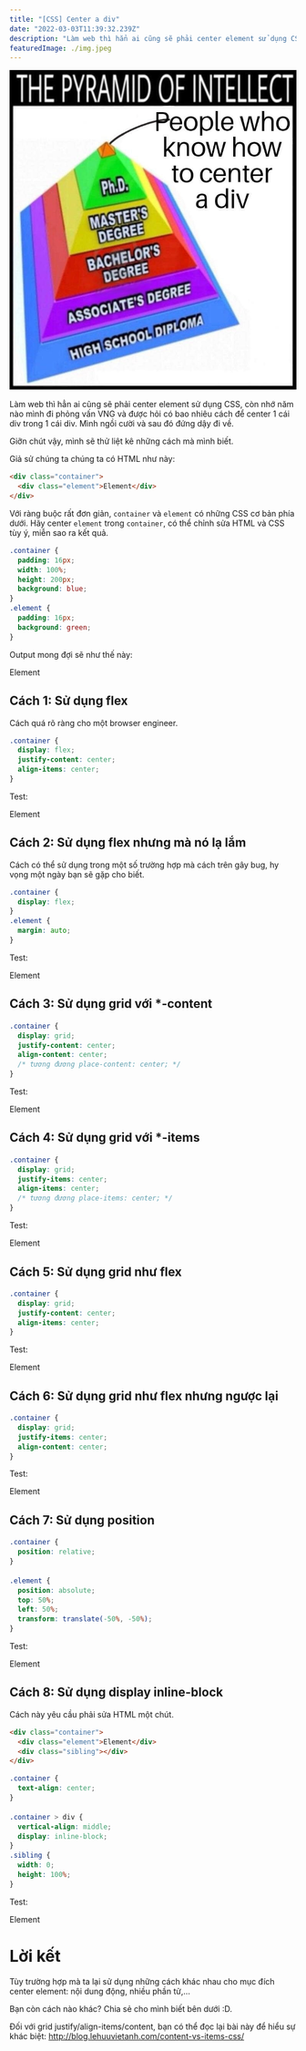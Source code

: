 ```yaml
---
title: "[CSS] Center a div"
date: "2022-03-03T11:39:32.239Z"
description: "Làm web thì hẳn ai cũng sẽ phải center element sử dụng CSS, còn nhớ năm nào mình đi phỏng vấn VNG và được hỏi có bao nhiêu cách để center 1 cái div trong 1 cái div. Mình ngồi cười và sau đó đứng dậy đi về."
featuredImage: ./img.jpeg
---
```


![Center a div](./img.jpeg)

Làm web thì hẳn ai cũng sẽ phải center element sử dụng CSS, còn nhớ năm nào mình đi phỏng vấn VNG và được hỏi có bao nhiêu cách để center 1 cái div trong 1 cái div. Mình ngồi cười và sau đó đứng dậy đi về.

Giỡn chút vậy, mình sẽ thử liệt kê những cách mà mình biết.

Giả sử chúng ta chúng ta có HTML như này:

```html
<div class="container">
  <div class="element">Element</div>
</div>
```

Với ràng buộc rất đơn giản, `container` và `element` có những CSS cơ bản phía dưới. Hãy center `element` trong `container`, có thể chỉnh sửa HTML và CSS tùy ý, miễn sao ra kết quả.

```css
.container {
  padding: 16px;
  width: 100%;
  height: 200px;
  background: blue;
}
.element {
  padding: 16px;
  background: green;
}
```

Output mong đợi sẽ như thế này:

<div class="p-4 mb-10 w-full bg-blue-500 grid place-content-center h-[200px]">
  <div class="p-4 bg-green-500">Element</div>
</div>

## Cách 1: Sử dụng flex

Cách quá rõ ràng cho một browser engineer.

```css
.container {
  display: flex;
  justify-content: center;
  align-items: center;
}
```

Test:

<div class="p-4 mb-10 w-full bg-blue-500 h-[200px] flex items-center justify-center">
  <div class="p-4 bg-green-500">Element</div>
</div>

## Cách 2: Sử dụng flex nhưng mà nó lạ lắm

Cách có thể sử dụng trong một số trường hợp mà cách trên gây bug, hy vọng một ngày bạn sẽ gặp cho biết.

```css
.container {
  display: flex;
}
.element {
  margin: auto;
}
```

Test:

<div class="p-4 mb-10 w-full bg-blue-500 h-[200px] flex">
  <div class="p-4 bg-green-500 m-auto">Element</div>
</div>

## Cách 3: Sử dụng grid với \*-content

```css
.container {
  display: grid;
  justify-content: center;
  align-content: center;
  /* tương đương place-content: center; */
}
```

Test:

<div class="p-4 mb-10 w-full bg-blue-500 h-[200px] grid place-content-center">
  <div class="p-4 bg-green-500">Element</div>
</div>

## Cách 4: Sử dụng grid với \*-items

```css
.container {
  display: grid;
  justify-items: center;
  align-items: center;
  /* tương đương place-items: center; */
}
```

Test:

<div class="p-4 mb-10 w-full bg-blue-500 h-[200px] grid place-items-center">
  <div class="p-4 bg-green-500">Element</div>
</div>

## Cách 5: Sử dụng grid như flex

```css
.container {
  display: grid;
  justify-content: center;
  align-items: center;
}
```

Test:

<div class="p-4 mb-10 w-full bg-blue-500 h-[200px] grid justify-center items-center">
  <div class="p-4 bg-green-500">Element</div>
</div>

## Cách 6: Sử dụng grid như flex nhưng ngược lại

```css
.container {
  display: grid;
  justify-items: center;
  align-content: center;
}
```

Test:

<div class="p-4 mb-10 w-full bg-blue-500 h-[200px] grid justify-items-center content-center">
  <div class="p-4 bg-green-500">Element</div>
</div>

## Cách 7: Sử dụng position

```css
.container {
  position: relative;
}

.element {
  position: absolute;
  top: 50%;
  left: 50%;
  transform: translate(-50%, -50%);
}
```

Test:

<div class="p-4 mb-10 w-full bg-blue-500 h-[200px] relative">
  <div class="p-4 bg-green-500 absolute top-1/2 left-1/2 -translate-x-1/2 -translate-y-1/2">Element</div>
</div>

## Cách 8: Sử dụng display inline-block

Cách này yêu cầu phải sửa HTML một chút.

```html
<div class="container">
  <div class="element">Element</div>
  <div class="sibling"></div>
</div>
```

```css
.container {
  text-align: center;
}

.container > div {
  vertical-align: middle;
  display: inline-block;
}
.sibling {
  width: 0;
  height: 100%;
}
```

Test:

<div class="p-4 mb-10 w-full bg-blue-500 h-[200px] text-center">
  <div class="p-4 bg-green-500 inline-block align-middle">Element</div>
  <div class="inline-block w-0 h-full align-middle"> </div>
</div>

# Lời kết

Tùy trường hợp mà ta lại sử dụng những cách khác nhau cho mục đích center element: nội dung động, nhiều phần tử,...

Bạn còn cách nào khác? Chia sẻ cho mình biết bên dưới :D.

Đối với grid justify/align-items/content, bạn có thể đọc lại bài này để hiểu sự khác biệt: http://blog.lehuuvietanh.com/content-vs-items-css/
